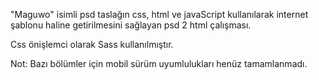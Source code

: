 "Maguwo" isimli psd taslağın css, html ve javaScript kullanılarak internet şablonu haline getirilmesini sağlayan psd 2 html çalışması.

Css önişlemci olarak Sass kullanılmıştır.

Not: Bazı bölümler için mobil sürüm uyumlulukları henüz tamamlanmadı.
